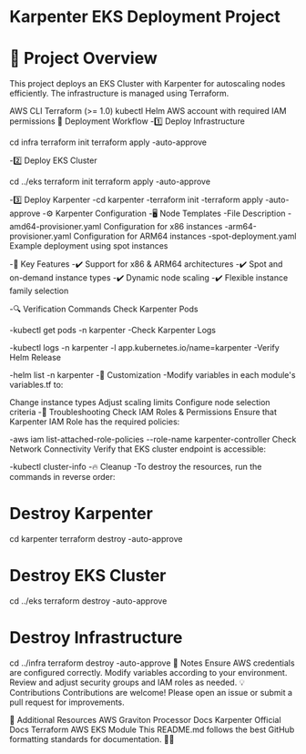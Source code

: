 # Karpenter EKS Deployment Project
# 📌 Project Overview
This project deploys an EKS Cluster with Karpenter for autoscaling nodes efficiently. The infrastructure is managed using Terraform.



AWS CLI
Terraform (>= 1.0)
kubectl
Helm
AWS account with required IAM permissions
🚀 Deployment Workflow
-1️⃣ Deploy Infrastructure


cd infra
terraform init
terraform apply -auto-approve

-2️⃣ Deploy EKS Cluster

cd ../eks
terraform init
terraform apply -auto-approve

-3️⃣ Deploy Karpenter
-cd karpenter
-terraform init
-terraform apply -auto-approve
-⚙️ Karpenter Configuration
-🖥️ Node Templates
-File	Description
-amd64-provisioner.yaml	Configuration for x86 instances
-arm64-provisioner.yaml	Configuration for ARM64 instances
-spot-deployment.yaml	Example deployment using spot instances

-🔑 Key Features
-✔️ Support for x86 & ARM64 architectures
-✔️ Spot and on-demand instance types
-✔️ Dynamic node scaling
-✔️ Flexible instance family selection

-🔍 Verification Commands
Check Karpenter Pods


-kubectl get pods -n karpenter
-Check Karpenter Logs


-kubectl logs -n karpenter -l app.kubernetes.io/name=karpenter
-Verify Helm Release


-helm list -n karpenter
-🔧 Customization
-Modify variables in each module's variables.tf to:

Change instance types
Adjust scaling limits
Configure node selection criteria
-🐞 Troubleshooting
Check IAM Roles & Permissions
Ensure that Karpenter IAM Role has the required policies:


-aws iam list-attached-role-policies --role-name karpenter-controller
Check Network Connectivity
Verify that EKS cluster endpoint is accessible:


-kubectl cluster-info
-🔥 Cleanup
-To destroy the resources, run the commands in reverse order:


# Destroy Karpenter
cd karpenter
terraform destroy -auto-approve

# Destroy EKS Cluster
cd ../eks
terraform destroy -auto-approve

# Destroy Infrastructure
cd ../infra
terraform destroy -auto-approve
📝 Notes
Ensure AWS credentials are configured correctly.
Modify variables according to your environment.
Review and adjust security groups and IAM roles as needed.
💡 Contributions
Contributions are welcome! Please open an issue or submit a pull request for improvements.

📖 Additional Resources
AWS Graviton Processor Docs
Karpenter Official Docs
Terraform AWS EKS Module
This README.md follows the best GitHub formatting standards for documentation. 🎯🚀
